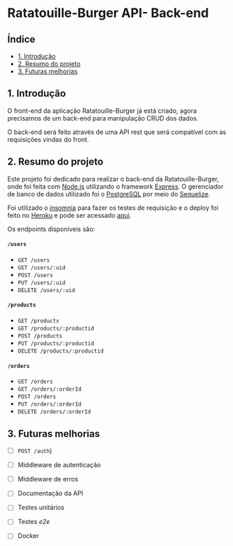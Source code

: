 # Ratatouille-Burger API- Back-end

## Índice

* [1. Introdução](#1-introducao)
* [2. Resumo do projeto](#2-resumo-do-projeto)
* [3. Futuras melhorias](#3-futuras-melhorias)

## 1. Introdução

O front-end da aplicação Ratatouille-Burger já está criado, agora precisamos de um back-end para manipulação CRUD dos dados.

O back-end será feito através de uma API rest que será compatível com as requisições vindas do front.

## 2. Resumo do projeto
Este projeto foi dedicado para realizar o back-end da Ratatouille-Burger, onde foi feita com [Node.js](https://nodejs.org/) utilizando o framework [Express](https://expressjs.com/). 
O gerenciador de banco de dados utilizado foi o [PostgreSQL](https://www.postgresql.org/docs/) por meio do [Sequelize](https://sequelize.org).

Foi utilizado o [insomnia](https://insomnia.rest/) para fazer os testes de requisição e o deploy foi feito no [Heroku](https://www.heroku.com/home) e pode ser acessado [aqui](https://bq-ratatoille.herokuapp.com/).

Os endpoints disponíveis são:

#### `/users`

* `GET /users`
* `GET /users/:uid`
* `POST /users`
* `PUT /users/:uid`
* `DELETE /users/:uid`

#### `/products`

* `GET /products`
* `GET /products/:productid`
* `POST /products`
* `PUT /products/:productid`
* `DELETE /products/:productid`

#### `/orders`

* `GET /orders`
* `GET /orders/:orderId`
* `POST /orders`
* `PUT /orders/:orderId`
* `DELETE /orders/:orderId`



## 3. Futuras melhorias

* [ ] `POST /auth`)
* [ ] Middleware de autenticação
* [ ] Middleware de erros
* [ ] Documentação da API
* [ ] Testes unitários
* [ ] Testes _e2e_
* [ ] Docker


